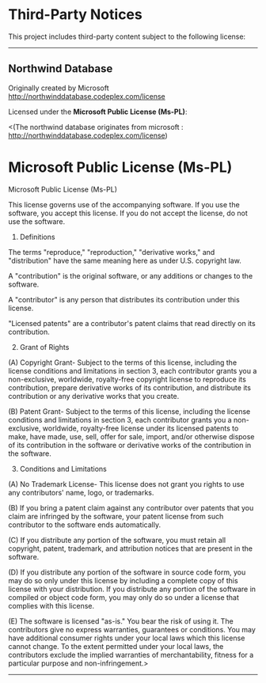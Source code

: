 # Third-Party Notices

This project includes third-party content subject to the following license:

---

## Northwind Database

Originally created by Microsoft  
http://northwinddatabase.codeplex.com/license

Licensed under the **Microsoft Public License (Ms-PL)**:

<(The northwind database originates from microsoft : http://northwinddatabase.codeplex.com/license)

# Microsoft Public License (Ms-PL)
Microsoft Public License (Ms-PL)

This license governs use of the accompanying software. If you use the software, you accept this license. 
If you do not accept the license, do not use the software.

1. Definitions

The terms "reproduce," "reproduction," "derivative works," and "distribution" have the same meaning 
here as under U.S. copyright law.

A "contribution" is the original software, or any additions or changes to the software.

A "contributor" is any person that distributes its contribution under this license.

"Licensed patents" are a contributor's patent claims that read directly on its contribution.

2. Grant of Rights

(A) Copyright Grant- Subject to the terms of this license, including the license conditions and limitations in section 3,
each contributor grants you a non-exclusive, worldwide, royalty-free copyright license to reproduce its contribution,
prepare derivative works of its contribution, and distribute its contribution or any derivative works that you create.


(B) Patent Grant- Subject to the terms of this license, including the license conditions and limitations in section 3, each
contributor grants you a non-exclusive, worldwide, royalty-free license under its licensed patents to make, have made, use,
sell, offer for sale, import, and/or otherwise dispose of its contribution in the software or derivative works of the
contribution in the software.

3. Conditions and Limitations

(A) No Trademark License- This license does not grant you rights to use any contributors' name, logo, or trademarks.

(B) If you bring a patent claim against any contributor over patents that you claim are infringed by the software, your 
patent license from such contributor to the software ends automatically.

(C) If you distribute any portion of the software, you must retain all copyright, patent, trademark, and attribution notices
that are present in the software.

(D) If you distribute any portion of the software in source code form, you may do so only under this license by including a
complete copy of this license with your distribution. If you distribute any portion of the software in compiled or object
code form, you may only do so under a license that complies with this license.

(E) The software is licensed "as-is." You bear the risk of using it. The contributors give no express warranties, guarantees
or conditions. You may have additional consumer rights under your local laws which this license cannot change. To the extent
permitted under your local laws, the contributors exclude the implied warranties of merchantability, fitness for a 
particular purpose and non-infringement.>

---
